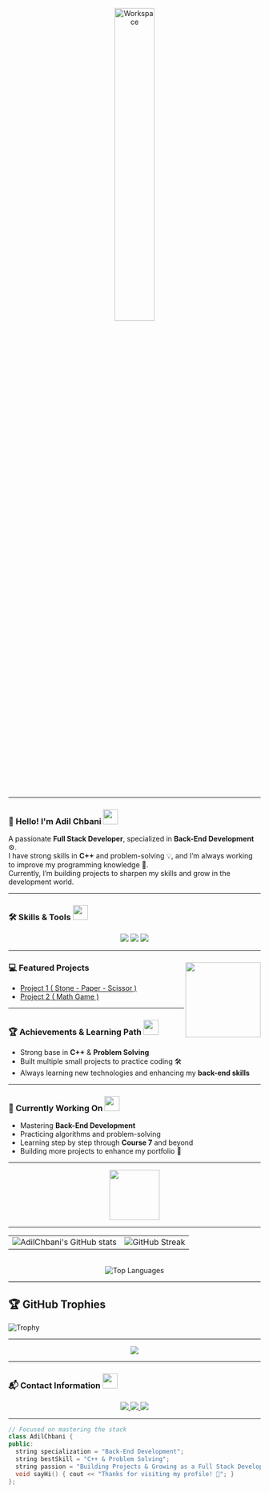 <div align="center" width="100%">

<img src="https://github.com/SP-XD/SP-XD/blob/main/images/dev-working_rounded.gif?raw=true" alt="Workspace" width="40%"/><br>

</div>

<hr>

### 👋 Hello! I'm **Adil Chbani** <img src="https://media.giphy.com/media/WUlplcMpOCEmTGBtBW/giphy.gif" width="30">
A passionate **Full Stack Developer**, specialized in **Back-End Development** ⚙️.  
I have strong skills in **C++** and problem-solving 💡, and I’m always working to improve my programming knowledge 🚀.  
Currently, I’m building projects to sharpen my skills and grow in the development world.

---

### 🛠️ Skills & Tools <img src="https://media.giphy.com/media/3o7TKPdUkkbCAVqW4w/giphy.gif" width="30">
<div align="center">
  <img src="https://img.shields.io/badge/C++-00599C?style=for-the-badge&logo=c%2B%2B&logoColor=white" />
  <img src="https://img.shields.io/badge/Problem%20Solving-1f6feb?style=for-the-badge&logo=leetcode&logoColor=white" />
  <img src="https://img.shields.io/badge/Full%20Stack%20Development-2ea44f?style=for-the-badge&logo=stackshare&logoColor=white" />
</div>

---

### 💻 Featured Projects <img align="right" src="https://media.giphy.com/media/qgQUggAC3Pfv687qPC/giphy.gif" width="150" />
- [Project 1 ( Stone - Paper - Scissor )](#)
- [Project 2 ( Math Game )](#)

---

### 🏆 Achievements & Learning Path <img src="https://media.giphy.com/media/26FPnsRww5Zm4/giphy.gif" width="30">
- Strong base in **C++** & **Problem Solving**  
- Built multiple small projects to practice coding 🛠️  
- Always learning new technologies and enhancing my **back-end skills**

---

### 🎯 Currently Working On <img src="https://media.giphy.com/media/xT8qBepJQzUjXpeWU8/giphy.gif" width="30">
- Mastering **Back-End Development**  
- Practicing algorithms and problem-solving  
- Learning step by step through **Course 7** and beyond  
- Building more projects to enhance my portfolio 🚀  

---

<div align="center">
  <img src="https://github.com/SP-XD/SP-XD/blob/main/images/Developer.gif" width="100" />
</div>

---

<div align="center"> 
  <table> 
    <tr> 
      <td> 
        <img src="https://github-readme-stats.vercel.app/api?username=AdilChbani&show_icons=true&theme=tokyonight&hide_border=false&count_private=true&v=1" alt="AdilChbani's GitHub stats" /> 
      </td> 
      <td> 
        <img src="https://github-readme-streak-stats.herokuapp.com/?user=AdilChbani&theme=tokyonight&hide_border=false&v=1" alt="GitHub Streak" /> 
      </td> 
    </tr> 
  </table> 
  <br> 
  <img src="https://github-readme-stats.vercel.app/api/top-langs/?username=AdilChbani&layout=compact&theme=tokyonight&hide_border=false&v=1" alt="Top Languages" /> 
</div>

---

## 🏆 GitHub Trophies
![Trophy](https://github-profile-trophy.vercel.app/?username=AdilChbani&theme=darkhub&no-frame=true&no-bg=true&margin-w=5)

---

<p align="center">
  <img src="https://img.shields.io/github/following/Adil-Chbani?label=Following&style=for-the-badge&logo=github&color=1f6feb" />
</p>

---

### 📬 Contact Information <img src="https://media.giphy.com/media/jqNPzdTTxQfOgOqpO4/giphy.gif" width="30">
<div align="center">
  <a href="https://www.linkedin.com/in/your-linkedin" target="_blank">
    <img src="https://img.shields.io/badge/LinkedIn-0A66C2?style=for-the-badge&logo=linkedin&logoColor=white" />
  </a>
 <a href="https://mail.google.com/mail/?view=cm&fs=1&to=adilchbani.contact@gmail.com" target="_blank">
   <img src="https://img.shields.io/badge/Gmail-D14836?style=for-the-badge&logo=gmail&logoColor=white" />
</a>

  <a href="https://wa.me/0622822241" target="_blank">
    <img src="https://img.shields.io/badge/WhatsApp-25D366?style=for-the-badge&logo=whatsapp&logoColor=white" />
  </a>
</div>

---

```cpp
// Focused on mastering the stack
class AdilChbani {
public:
  string specialization = "Back-End Development";
  string bestSkill = "C++ & Problem Solving";
  string passion = "Building Projects & Growing as a Full Stack Developer";
  void sayHi() { cout << "Thanks for visiting my profile! 🚀"; }
};

